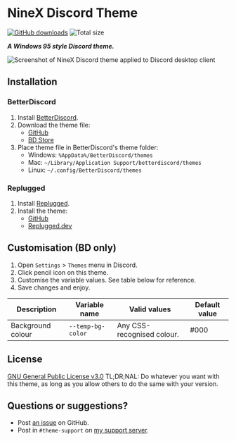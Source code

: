 [screenshot]: https://i.imgur.com

# NineX Discord Theme
[![GitHub downloads](https://img.shields.io/github/downloads/saltssaumure/w9x-discord-theme/total?color=purple&label=GitHub%20downloads&style=flat-square)](https://github.com/Saltssaumure/w9x-discord-theme/releases/latest "Latest release")
![Total size](https://img.shields.io/github/repo-size/saltssaumure/w9x-discord-theme?style=flat-square "Total size")

***A Windows 95 style Discord theme.***

![Screenshot of NineX Discord theme applied to Discord desktop client]([screenshot])

## Installation

### BetterDiscord
1. Install [BetterDiscord](https://betterdiscord.app/).
2. Download the theme file:
    - [GitHub](https://github.com/Saltssaumure/w9x-discord-theme/releases/latest)
    - [BD Store](https://betterdiscord.app/theme/?id=000)
3. Place theme file in BetterDiscord's theme folder:
    - Windows: `%AppData%/BetterDiscord/themes`
    - Mac: `~/Library/Application Support/betterdiscord/themes`
    - Linux: `~/.config/BetterDiscord/themes`

### Replugged
1. Install [Replugged](https://replugged.dev/).
2. Install the theme:
    - [GitHub](https://github.com/Saltssaumure/w9x-discord-theme/releases/latest)
    - [Replugged.dev](https://replugged.dev/install?identifier=Saltssaumure/w9x-discord-theme&source=github)

## Customisation (BD only)
1. Open `Settings` > `Themes` menu in Discord.
2. Click pencil icon on this theme.
3. Customise the variable values. See table below for reference.
4. Save changes and enjoy.

| Description       | Variable name     | Valid values               | Default value |
|-------------------|-------------------|----------------------------|---------------|
| Background colour | `--temp-bg-color` | Any CSS-recognised colour. | #000          |

## License
[GNU General Public License v3.0](https://github.com/Saltssaumure/w9x-discord-theme/blob/main/LICENSE)
<span title="Too long; didn't read; not a lawyer">TL;DR;NAL</span>: Do whatever you want with this theme, as long as you allow others to do the same with your version.

## Questions or suggestions?
- Post [an issue](https://github.com/Saltssaumure/w9x-discord-theme/issues) on GitHub.
- Post in `#theme-support` on [my support server](https://discord.gg/uy8nKQVatp).
